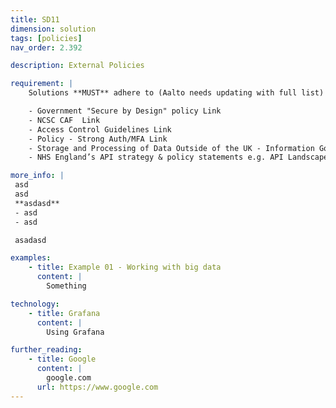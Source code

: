```yaml
---
title: SD11
dimension: solution
tags: [policies]
nav_order: 2.392

description: External Policies

requirement: |
    Solutions **MUST** adhere to (Aalto needs updating with full list) 

    - Government "Secure by Design" policy Link 
    - NCSC CAF  Link 
    - Access Control Guidelines Link 
    - Policy - Strong Auth/MFA Link 
    - Storage and Processing of Data Outside of the UK - Information Governance Policy Link 
    - NHS England’s API strategy & policy statements e.g. API Landscape policy document (Word - API Landscape policy v1.0 (digital.nhs.uk) 

more_info: |
 asd
 asd
 **asdasd**
 - asd 
 - asd

 asadasd

examples: 
    - title: Example 01 - Working with big data
      content: |
        Something

technology:
    - title: Grafana
      content: |
        Using Grafana

further_reading:
    - title: Google
      content: |
        google.com
      url: https://www.google.com
---
```

